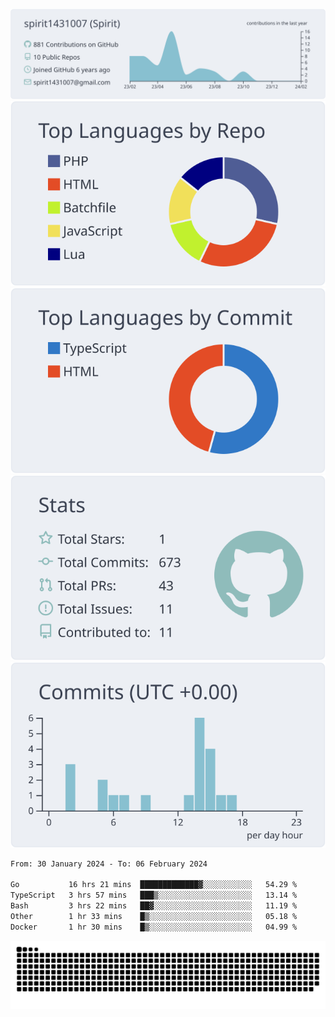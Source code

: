 [![](https://raw.githubusercontent.com/spirit1431007/spirit1431007/master/profile-summary-card-output/nord_bright/0-profile-details.svg)](https://git.io/spiritx)
[![](https://raw.githubusercontent.com/spirit1431007/spirit1431007/master/profile-summary-card-output/nord_bright/1-repos-per-language.svg)](https://git.io/spiritx) [![](https://raw.githubusercontent.com/spirit1431007/spirit1431007/master/profile-summary-card-output/nord_bright/2-most-commit-language.svg)](https://git.io/spiritx)
[![](https://raw.githubusercontent.com/spirit1431007/spirit1431007/master/profile-summary-card-output/nord_bright/3-stats.svg)](https://git.io/spiritx) [![](https://raw.githubusercontent.com/spirit1431007/spirit1431007/master/profile-summary-card-output/nord_bright/4-productive-time.svg)](https://git.io/spiritx)

<!--START_SECTION:waka-->

```txt
From: 30 January 2024 - To: 06 February 2024

Go           16 hrs 21 mins  █████████████▓░░░░░░░░░░░   54.29 %
TypeScript   3 hrs 57 mins   ███▒░░░░░░░░░░░░░░░░░░░░░   13.14 %
Bash         3 hrs 22 mins   ██▓░░░░░░░░░░░░░░░░░░░░░░   11.19 %
Other        1 hr 33 mins    █▒░░░░░░░░░░░░░░░░░░░░░░░   05.18 %
Docker       1 hr 30 mins    █▒░░░░░░░░░░░░░░░░░░░░░░░   04.99 %
```

<!--END_SECTION:waka-->

![contribution](https://github.com/spirit1431007/spirit1431007/blob/output/github-contribution-grid-snake.svg)
